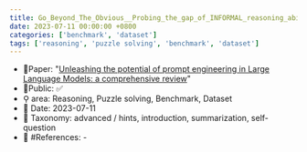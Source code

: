 ```yaml
---
title: Go_Beyond_The_Obvious__Probing_the_gap_of_INFORMAL_reasoning_ability_between_Humanity_and_LLMs_by_Detective_Reasoning_Puzzle_Benchmark
date: 2023-07-11 00:00:00 +0800
categories: ['benchmark', 'dataset']
tags: ['reasoning', 'puzzle solving', 'benchmark', 'dataset']
---
```


- 📙Paper: "[Unleashing the potential of prompt engineering in Large Language Models: a comprehensive review](https://www.semanticscholar.org/paper/Unleashing-the-potential-of-prompt-engineering-in-a-Chen-Zhang/595c8d39a6155354fd7d8f62a4441be5c82e68da)"
- 🔑Public: ✅
- ⚲ area: Reasoning, Puzzle solving, Benchmark, Dataset
- 📅 Date: 2023-07-11
- 🔎 Taxonomy: advanced / hints, introduction, summarization, self-question
- 📝 #References: -
